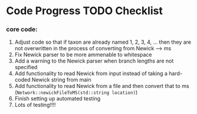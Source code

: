 # Code Progress TODO Checklist

### core code:

1. Adjust code so that if taxon are already named 1, 2, 3, 4, ... then they are not overwritten in the process of converting from Newick --> ms
2. Fix Newick parser to be more ammenable to whitespace
3. Add a warning to the Newick parser when branch lengths are not specified
4. Add functionality to read Newick from input instead of taking a hard-coded Newick string from main
5. Add functionality to read Newick from a file and then convert that to ms (`Network::newickFileToMS(std::string location)`)
6. Finish setting up automated testing
7. Lots of testing!!!!